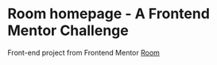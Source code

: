 # Room homepage - A Frontend Mentor Challenge

Front-end project from Frontend Mentor [Room](https://www.frontendmentor.io/challenges/room-homepage-BtdBY_ENq)